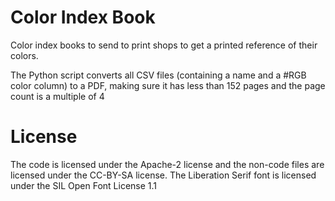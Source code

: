 # Color Index Book

Color index books to send to print shops to get a printed reference of their colors.

The Python script converts all CSV files (containing a name and a #RGB color column) to a PDF, making sure it has less than 152 pages and the page count is a multiple of 4

# License

The code is licensed under the Apache-2 license and the non-code files are licensed under the CC-BY-SA license. The Liberation Serif font is licensed under the SIL Open Font License 1.1